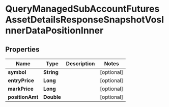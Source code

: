 

# QueryManagedSubAccountFuturesAssetDetailsResponseSnapshotVosInnerDataPositionInner


## Properties

| Name | Type | Description | Notes |
|------------ | ------------- | ------------- | -------------|
|**symbol** | **String** |  |  [optional] |
|**entryPrice** | **Long** |  |  [optional] |
|**markPrice** | **Long** |  |  [optional] |
|**positionAmt** | **Double** |  |  [optional] |



